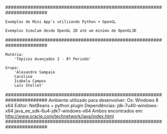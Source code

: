 ﻿#######################################################################

	Exemplos de Mini App's utilizando Python + OpenGL

	Exemplos Simulam desde OpenGL 2D até um minimo de OpenGL3D

#######################################################################

	Matéria:
   		'Tópicos Avançados 2 - 8º Periodo'

	Grupo: 
    	'Alexandre Sampaio
    	Caroline
    	Isabela Campos
    	Laís Stellet'

#######################################################################
	Ambiente utilizado para desenvolver:
			Os:
				Windows 8 x64
			Editor:
				NetBeans + python plugin
			Dependências:
				jdk-7u40-windows-x64
				java_ee_sdk-6u4-jdk7-windows-x64
				Ambos encontrados em:
					http://www.oracle.com/technetwork/java/index.html
#######################################################################